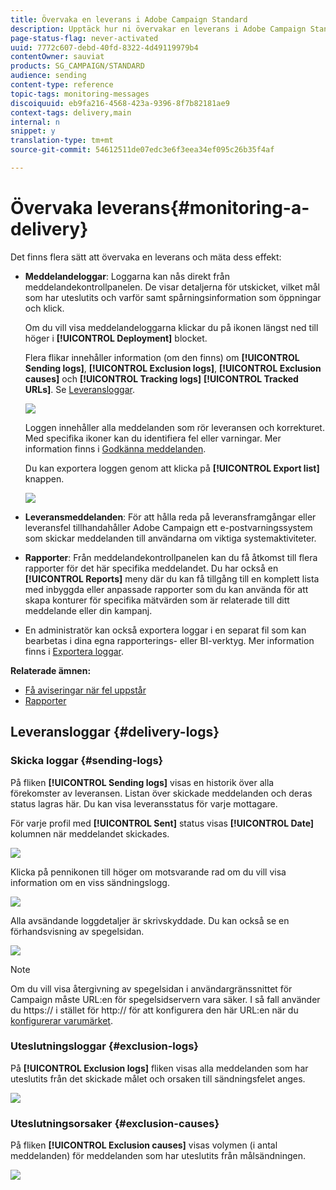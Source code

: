 ```yaml
---
title: Övervaka en leverans i Adobe Campaign Standard
description: Upptäck hur ni övervakar en leverans i Adobe Campaign Standard.
page-status-flag: never-activated
uuid: 7772c607-debd-40fd-8322-4d49119979b4
contentOwner: sauviat
products: SG_CAMPAIGN/STANDARD
audience: sending
content-type: reference
topic-tags: monitoring-messages
discoiquuid: eb9fa216-4568-423a-9396-8f7b82181ae9
context-tags: delivery,main
internal: n
snippet: y
translation-type: tm+mt
source-git-commit: 54612511de07edc3e6f3eea34ef095c26b35f4af

---
```



# Övervaka leverans{#monitoring-a-delivery}

Det finns flera sätt att övervaka en leverans och mäta dess effekt:

* **Meddelandeloggar**: Loggarna kan nås direkt från meddelandekontrollpanelen. De visar detaljerna för utskicket, vilket mål som har uteslutits och varför samt spårningsinformation som öppningar och klick.

   Om du vill visa meddelandeloggarna klickar du på ikonen längst ned till höger i **[!UICONTROL Deployment]** blocket.

   Flera flikar innehåller information (om den finns) om **[!UICONTROL Sending logs]**, **[!UICONTROL Exclusion logs]**, **[!UICONTROL Exclusion causes]** och **[!UICONTROL Tracking logs]** **[!UICONTROL Tracked URLs]**. Se [Leveransloggar](#delivery-logs).

   ![](assets/sending_delivery1.png)

   Loggen innehåller alla meddelanden som rör leveransen och korrekturet. Med specifika ikoner kan du identifiera fel eller varningar. Mer information finns i [Godkänna meddelanden](../../sending/using/previewing-messages.md).

   Du kan exportera loggen genom att klicka på **[!UICONTROL Export list]** knappen.

   ![](assets/sending_delivery2.png)

* **Leveransmeddelanden**: För att hålla reda på leveransframgångar eller leveransfel tillhandahåller Adobe Campaign ett e-postvarningssystem som skickar meddelanden till användarna om viktiga systemaktiviteter.
* **Rapporter**: Från meddelandekontrollpanelen kan du få åtkomst till flera rapporter för det här specifika meddelandet. Du har också en **[!UICONTROL Reports]** meny där du kan få tillgång till en komplett lista med inbyggda eller anpassade rapporter som du kan använda för att skapa konturer för specifika mätvärden som är relaterade till ditt meddelande eller din kampanj.
* En administratör kan också exportera loggar i en separat fil som kan bearbetas i dina egna rapporterings- eller BI-verktyg. Mer information finns i [Exportera loggar](../../automating/using/exporting-logs.md).

**Relaterade ämnen:**

* [Få aviseringar när fel uppstår](../../sending/using/receiving-alerts-when-failures-happen.md)
* [Rapporter](../../reporting/using/about-dynamic-reports.md)

## Leveransloggar {#delivery-logs}

### Skicka loggar {#sending-logs}

På fliken **[!UICONTROL Sending logs]** visas en historik över alla förekomster av leveransen. Listan över skickade meddelanden och deras status lagras här. Du kan visa leveransstatus för varje mottagare.

För varje profil med **[!UICONTROL Sent]** status visas **[!UICONTROL Date]** kolumnen när meddelandet skickades.

![](assets/sending_delivery3.png)

Klicka på pennikonen till höger om motsvarande rad om du vill visa information om en viss sändningslogg.

![](assets/sending_access-sending-log.png)

Alla avsändande loggdetaljer är skrivskyddade. Du kan också se en förhandsvisning av spegelsidan.

![](assets/sending_sending-log.png)

>[!NOTE]
>
>Om du vill visa återgivning av spegelsidan i användargränssnittet för Campaign måste URL:en för spegelsidservern vara säker. I så fall använder du https:// i stället för http:// för att konfigurera den här URL:en när du [konfigurerar varumärket](../../administration/using/branding.md#configuring-and-using-brands).

### Uteslutningsloggar {#exclusion-logs}

På **[!UICONTROL Exclusion logs]** fliken visas alla meddelanden som har uteslutits från det skickade målet och orsaken till sändningsfelet anges.

![](assets/sending_delivery4.png)

### Uteslutningsorsaker {#exclusion-causes}

På fliken **[!UICONTROL Exclusion causes]** visas volymen (i antal meddelanden) för meddelanden som har uteslutits från målsändningen.

![](assets/sending_delivery5.png)
